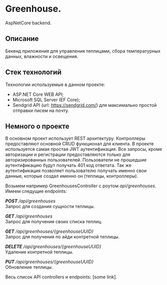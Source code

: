 # Greenhouse.
AspNetCore backend.

## Описание
Бекенд приложения для управления теплицами, сбора температурных данных, влажности и освещения.

## Стек технологий
Технологии используемые в данном проекте:
* ASP.NET Core WEB API;
* Microsoft SQL Server (EF Core);
* Sendgrid API (url: https://sendgrid.com/) для максимально простой отправки писем на почту.

## Немного о проекте
В основном проект использует REST архитектуру.
Контроллеры предоставляют основной CRUD функционал для клиента.
В проекте используется самая простая JWT аутентификация.
Все запросы, кроме авторизации и регистрации предоставляются только для авторизированных пользователей.
Пользователи не прошедшие аутентификацию будут получать 401 код ответата.
Так же аутентификация позволяет пользователю получать именно свои данные, которые создал именно он (теплицы, контроллеры).

Возьмем например GreenhousesController с роутом _api/greenhouses_.
Имеем следущие endpoints:

_**POST** /api/greenhouses_ \
Запрос для создания сущности теплицы.

_**GET** /api/greenhouses_ \
Запрос для получения своих списка теплиц.

_**GET** /api/greenhouses/{greenhouseUUID}_ \
Запрос для получения по айди контретной теплицы.

_**DELETE** /api/greenhouses/{greenhouseUUID}_ \
Удаление контретной теплицы.

_**PUT** /api/greenhouses/{greenhouseUUID}_ \
Обновление теплицы.

Весь список API controllers и endpoints: [some link].

